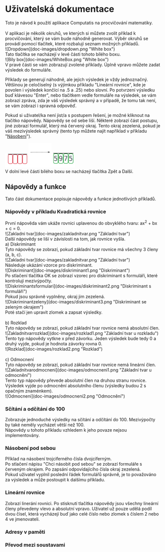 <h1>Uživatelská dokumentace</h1>
Toto je návod k použití aplikace Computatis na procvičování matematiky.<br> <br>
V aplikaci je několik okruhů, ve kterých si můžete zvolit příklad k procvičování, který se vám bude náhodně generovat.
Výběr okruhů se provádí pomocí tlačítek, které rozbalují seznam možných příkladů.<br>
![Dropdown](doc-images/dropdown.png "White box")<br>
Tato tlačítka se nacházejí v levé části tohoto bílého boxu.<br>
![Bily box](doc-images/WhiteBox.png "White box")<br>
V pravé části se vám zobrazují zvolené příklady. Úplně vpravo můžete zadat výsledek do formuláře.<br>

Příklady se generují náhodně, ale jejich výsledek je vždy jednoznačný. Většinou je celočíselný (s výjimkou příkladu "Lineární rovnice", kde je povolen i výsledek končící na .5 a .25) nebo slovní. Po potvrzení výsledku buď klávesou "Enter", nebo tlačítkem vedle formuláře na výsledek, se vám zobrazí zpráva, zda je váš výsledek správný a v případě, že tomu tak není, se vám zobrazí i spravná odpověď.

Pokud si uživatel/ka není jist/a s postupem řešení, je možné kliknout na tlačítko nápovědy. Nápovědy se od sebe liší. Některé zobrazí část postupu, jiné zobrazí formulář, který má červený okraj. Tento okraj zezelená, pokud je váš mezivýsledek správný (tento typ můžete najít například v příkladu "[Násobení](https://kubajj.gitlab.io/computatis/#/procvicovani/nasobeni)").

<img src="doc-images/input1.png" style='width: 15%;'/><img src="doc-images/sipka.png" style='width: 15%;'/><img src="doc-images/input2.png" style='width: 15%;'/><br>
V dolní levé části bílého boxu se nacházejí tlačítka Zpět a Další.<br>

<h2>Nápovědy a funkce</h2>
Tato část dokumentace popisuje nápovědy a funkce jednotlivých příkladů.
<h3>Nápovědy v příkladu Kvadratická rovnice</h3>
První nápověda vám ukáže rovnici uplavenou do obvyklého tvaru: ax<sup>2</sup> + bx + c = 0.<br>
![Zakladni tvar](doc-images/zakladnitvar.png "Základní tvar")<br>
Další nápovědy se liší v závislosti na tom, jak rovnice vyšla.<br>
a) Diskriminant<br>
	Tyto nápovědy se zobrazí, pokud základní tvar rovnice má všechny 3 členy (a, b, c).<br>
	![Zakladni tvar](doc-images/zakladnitvar.png "Základní tvar")<br>
	Následuje ukázání vzorce pro diskriminant.<br>
	![Diskriminant](doc-images/diskriminant1.png "Diskriminant")<br>
	Po stlačení tlačítka OK se zobrazí vzorec pro diskriminant s formuláři, které kontrolují mezivýpočty.<br>
	![Diskriminantsformulari](doc-images/diskriminant2.png "Diskriminant s formuláři")<br>
	Pokud jsou správně vyplněny, okraj jim zezelená.<br>
	![Diskriminantzeleny](doc-images/diskriminant3.png "Diskriminant se zeleným okrajem")<br>
	Poté stačí jen upravit zlomek a zapsat výsledky.<br><br>
b) Rozklad<br>
	Tyto nápovědy se zobrazí, pokud základní tvar rovnice nemá absolutní člen.<br>
	![Zakladnitvarrozklad](doc-images/rozklad1.png "Základní tvar u rozkladu")<br>
	Tento typ nápovědy vytkne x před závorku. Jeden výsledek bude tedy 0 a druhý vyjde, pokud je hodnota závorky rovna 0.<br>
	![Rozklad](doc-images/rozklad2.png "Rozklad")<br><br>
c) Odmocnení<br>
	Tyto nápovědy se zobrazí, pokud základní tvar rovnice nemá lineární člen.<br>
	![Zakladnitvarodmocneni](doc-images/odmocneni1.png "Základní tvar u odmocnění")<br>
	Tento typ nápovědy převede absolutní člen na druhou stranu rovnice. Výsledek vyjde po odmocnění absolutního členu (výsledky budou 2 s opačným znaménkem).<br>
	![Odmocneni](doc-images/odmocneni2.png "Odmocnění")<br>
<h3>Sčítání a odčítání do 100</h3>
Zobrazuje jednoduché výsledky na sčítání a odčítání do 100. Mezivýpočty by také neměly vycházet větší než 100.<br>
Nápovědy u tohoto příkladu vzhledem k jeho povaze nejsou implementovány.<br>
<h3>Násobení pod sebou</h3>
Příklad na násobení trojciferného čísla dvojciferným.<br>
Po stlačení nápisu "Chci násobit pod sebou" se zobrazí formuláře s červeným okrajem. Po zapsání odpovídajícího čísla okraj zezelená.<br>
Pokud uživatel vyplnil poslední řádek formulářů správně, je to považováno za výsledek a může postoupit k dalšímu příkladu.<br>
<h3>Lineární rovnice</h3>
Zobrazí linerání rovnici. Po stisknutí tlačítka nápovědy jsou všechny lineární členy převedeny vlevo a absolutní vpravo. Uživatel už pouze udělá podíl dvou čísel, která vycházejí buď jako celé číslo nebo zlomek s číslem 2 nebo 4 ve jmenovateli.<br>
<h3>Adresy v paměti</h3>

<h3>Převod mezi soustavami</h3>
